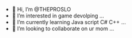 - 👋 Hi, I’m @THEPROSLO
- 👀 I’m interested in game devolping ...
- 🌱 I’m currently learning Java script C# C++ ...
- 💞️ I’m looking to collaborate on ur mom ...
 
